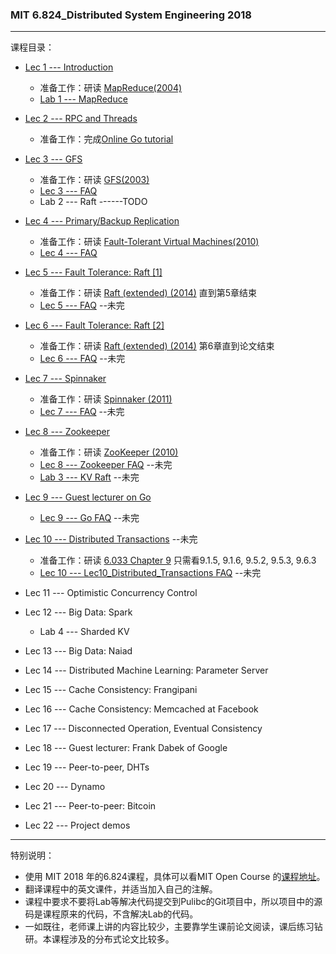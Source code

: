 ### MIT 6.824_Distributed System Engineering 2018     
***
课程目录：  
* [Lec 1 ---  Introduction](Lec1_Introduction/Lec1_Chinese.md)    
    * 准备工作：研读 [MapReduce(2004)](Lec1_Introduction/MapReduce_Simplified.pdf) 
    * [Lab 1 --- MapReduce](Lec1_Introduction/Lab1.md) 
* [Lec 2 --- RPC and Threads](Lec2_RPC_and_Threads/Lec2_Chinese.md)  
    * 准备工作：完成[Online Go tutorial](https://tour.golang.org/welcome/1)
* [Lec 3 --- GFS](Lec3_GFS/Lec3_Chinese.md)   
    * 准备工作：研读 [GFS(2003)](Lec3_GFS/The_Google_File_System.pdf) 
    * [Lec 3 --- FAQ](Lec3_GFS/GFS_FAQ_Chinese.md)  
    * Lab 2 --- Raft ------TODO
* [Lec 4 --- Primary/Backup Replication ](Lec4_Primary_Backup_Replication/Lec4_Chinese.md)
    * 准备工作：研读
    [Fault-Tolerant Virtual Machines(2010)](Lec4_Primary_Backup_Replication/Fault-Tolerant_Virtual_Machines.pdf)
    * [Lec 4 --- FAQ](Lec4_Primary_Backup_Replication/VMware_FT_FAQ_Chinese.md) 
* [Lec 5 --- Fault Tolerance: Raft [1]](Lec5_Fault_Rolerant_Raft_1/Lec5_Chinese.md)
    * 准备工作：研读
    [Raft (extended) (2014)](Lec5_Fault_Rolerant_Raft_1/raft-extended.pdf) 直到第5章结束
    * [Lec 5 --- FAQ](Lec5_Fault_Rolerant_Raft_1/Raft1_FAQ_Chinese.md) --未完
* [Lec 6 --- Fault Tolerance: Raft [2]](Lec6_Fault_Rolerant_Raft_2/Lec6_Chinese.md)  
    * 准备工作：研读
    [Raft (extended) (2014)](Lec5_Fault_Rolerant_Raft_1/raft-extended.pdf) 第6章直到论文结束       
    * [Lec 6 --- FAQ](Lec6_Fault_Rolerant_Raft_2/Raft2_FAQ_Chinese.md) --未完
* [Lec 7 --- Spinnaker](Lec7_Spinnaker/Lec7_Chinese.md)
    * 准备工作：研读
    [Spinnaker (2011)](Lec7_Spinnaker/spinnaker.pdf)       
    * [Lec 7 --- FAQ](Lec7_Spinnaker/Spinnaker_FAQ_Chinese.md) --未完
* [Lec 8 --- Zookeeper](Lec8_Zookeeper/Lec8_Chinese.md)
    * 准备工作：研读
    [ZooKeeper (2010)](Lec8_Zookeeper/zookeeper.pdf)   
    * [Lec 8 --- Zookeeper FAQ](Lec8_Zookeeper/Zookeeper_FAQ_Chinese.md) --未完
    * [Lab 3 --- KV Raft](Lec8_Zookeeper/Lab3_Chinese.md) --未完
* [Lec 9 --- Guest lecturer on Go](Lec9_Guest_lecturer_on_Go/gopattern.pdf)
    * [Lec 9 --- Go FAQ](Lec9_Guest_lecturer_on_Go/Go_FAQ_Chinese.md) --未完
* [Lec 10 --- Distributed Transactions](Lec10_Distributed_Transactions/Lec10_Chinese.md)  --未完
    * 准备工作：研读
    [6.033 Chapter 9](Lec10_Distributed_Transactions/atomicity_open_5_0.pdf)   只需看9.1.5, 9.1.6, 9.5.2, 9.5.3, 9.6.3
    * [Lec 10 --- Lec10_Distributed_Transactions FAQ](Lec10_Distributed_Transactions/Distributed_Transactions_FAQ_Chinese.md) --未完
    
* Lec 11 --- Optimistic Concurrency Control   
* Lec 12 --- Big Data: Spark  
    * Lab 4 --- Sharded KV
* Lec 13 --- Big Data: Naiad    
* Lec 14 --- Distributed Machine Learning: Parameter Server  
* Lec 15 --- Cache Consistency: Frangipani    
* Lec 16 --- Cache Consistency: Memcached at Facebook    
* Lec 17 --- Disconnected Operation, Eventual Consistency  
* Lec 18 --- Guest lecturer: Frank Dabek of Google    
* Lec 19 --- Peer-to-peer, DHTs  
* Lec 20 --- Dynamo     
* Lec 21 --- Peer-to-peer: Bitcoin    
* Lec 22 --- Project demos

***   
特别说明：
* 使用 MIT 2018 年的6.824课程，具体可以看MIT Open Course 的[课程地址](https://pdos.csail.mit.edu/6.824/index.html)。
* 翻译课程中的英文课件，并适当加入自己的注解。
* 课程中要求不要将Lab等解决代码提交到Pulibc的Git项目中，所以项目中的源码是课程原来的代码，不含解决Lab的代码。
* 一如既往，老师课上讲的内容比较少，主要靠学生课前论文阅读，课后练习钻研。本课程涉及的分布式论文比较多。

